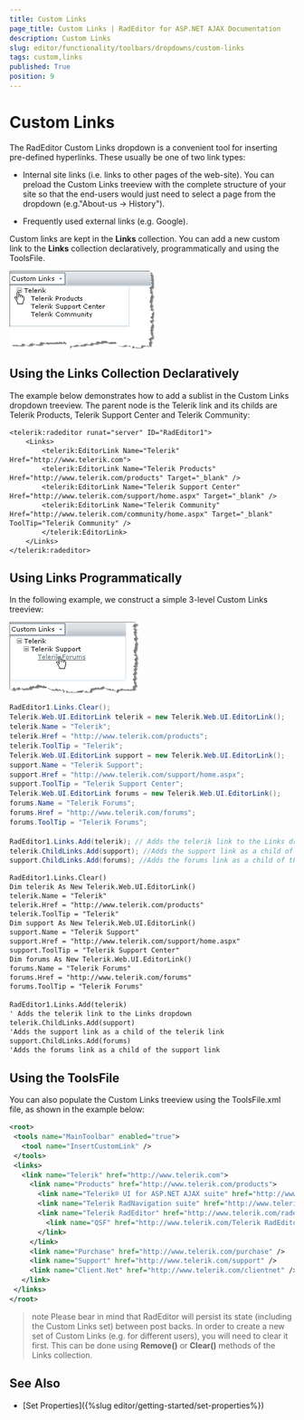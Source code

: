 ```yaml
---
title: Custom Links
page_title: Custom Links | RadEditor for ASP.NET AJAX Documentation
description: Custom Links
slug: editor/functionality/toolbars/dropdowns/custom-links
tags: custom,links
published: True
position: 9
---
```


# Custom Links

The RadEditor Custom Links dropdown is a convenient tool for inserting pre-defined hyperlinks. These usually be one of two link types:

* Internal site links (i.e. links to other pages of the web-site). You can preload the Custom Links treeview with the complete structure of your site so that the end-users would just need to select a page from the dropdown (e.g."About-us -> History").

* Frequently used external links (e.g. Google).

Custom links are kept in the **Links** collection. You can add a new custom link to the **Links** collection declaratively, programmatically and using the ToolsFile.

![](images/editor-dropdowns011.png)

## Using the Links Collection Declaratively

The example below demonstrates how to add a sublist in the Custom Links dropdown treeview. The parent node is the Telerik link and its childs are Telerik Products, Telerik Support Center and Telerik Community:

````ASP.NET
<telerik:radeditor runat="server" ID="RadEditor1">    
	<Links>        
		<telerik:EditorLink Name="Telerik" Href="http://www.telerik.com">            
		<telerik:EditorLink Name="Telerik Products" Href="http://www.telerik.com/products" Target="_blank" />            
		<telerik:EditorLink Name="Telerik Support Center" Href="http://www.telerik.com/support/home.aspx" Target="_blank" />            
		<telerik:EditorLink Name="Telerik Community" Href="http://www.telerik.com/community/home.aspx" Target="_blank" ToolTip="Telerik Community" />        
		</telerik:EditorLink>    
	</Links>
</telerik:radeditor>	
````



## Using Links Programmatically

In the following example, we construct a simple 3-level Custom Links treeview:

![](images/editor-dropdowns012.png)

````C#
RadEditor1.Links.Clear();
Telerik.Web.UI.EditorLink telerik = new Telerik.Web.UI.EditorLink();
telerik.Name = "Telerik";
telerik.Href = "http://www.telerik.com/products";
telerik.ToolTip = "Telerik";
Telerik.Web.UI.EditorLink support = new Telerik.Web.UI.EditorLink();
support.Name = "Telerik Support";
support.Href = "http://www.telerik.com/support/home.aspx";
support.ToolTip = "Telerik Support Center";
Telerik.Web.UI.EditorLink forums = new Telerik.Web.UI.EditorLink();
forums.Name = "Telerik Forums";
forums.Href = "http://www.telerik.com/forums";
forums.ToolTip = "Telerik Forums";

RadEditor1.Links.Add(telerik); // Adds the telerik link to the Links dropdown
telerik.ChildLinks.Add(support); //Adds the support link as a child of the telerik link
support.ChildLinks.Add(forums); //Adds the forums link as a child of the support link			
````
````VB
RadEditor1.Links.Clear()
Dim telerik As New Telerik.Web.UI.EditorLink()
telerik.Name = "Telerik"
telerik.Href = "http://www.telerik.com/products"
telerik.ToolTip = "Telerik"
Dim support As New Telerik.Web.UI.EditorLink()
support.Name = "Telerik Support"
support.Href = "http://www.telerik.com/support/home.aspx"
support.ToolTip = "Telerik Support Center"
Dim forums As New Telerik.Web.UI.EditorLink()
forums.Name = "Telerik Forums"
forums.Href = "http://www.telerik.com/forums"
forums.ToolTip = "Telerik Forums"

RadEditor1.Links.Add(telerik)
' Adds the telerik link to the Links dropdown
telerik.ChildLinks.Add(support)
'Adds the support link as a child of the telerik link
support.ChildLinks.Add(forums)
'Adds the forums link as a child of the support link
````

## Using the ToolsFile

You can also populate the Custom Links treeview using the ToolsFile.xml file, as shown in the example below:

````XML
<root>
 <tools name="MainToolbar" enabled="true">
   <tool name="InsertCustomLink" />
 </tools>
 <links>
   <link name="Telerik" href="http://www.telerik.com">
	 <link name="Products" href="http://www.telerik.com/products">
	   <link name="Telerik® UI for ASP.NET AJAX suite" href="http://www.telerik.com/radcontrols" />
	   <link name="Telerik RadNavigation suite" href="http://www.telerik.com/radnavigation" />
	   <link name="Telerik RadEditor" href="http://www.telerik.com/radeditor">
		 <link name="QSF" href="http://www.telerik.com/Telerik RadEditor"/>
	   </link>
	 </link>
	 <link name="Purchase" href="http://www.telerik.com/purchase" />
	 <link name="Support" href="http://www.telerik.com/support" />
	 <link name="Client.Net" href="http://www.telerik.com/clientnet" />
   </link>
 </links>
</root> 	
````


>note Please bear in mind that RadEditor will persist its state (including the Custom Links set) between post backs. In order to create a new set of Custom Links (e.g. for different users), you will need to clear it first. This can be done using **Remove()** or **Clear()** methods of the Links collection.

## See Also

 * [Set Properties]({%slug editor/getting-started/set-properties%})
